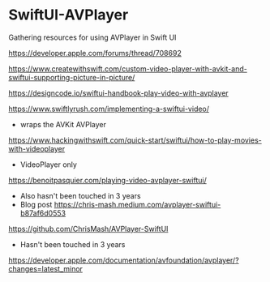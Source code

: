 # SwiftUI-AVPlayer
Gathering resources for using AVPlayer in Swift UI

https://developer.apple.com/forums/thread/708692

https://www.createwithswift.com/custom-video-player-with-avkit-and-swiftui-supporting-picture-in-picture/

https://designcode.io/swiftui-handbook-play-video-with-avplayer

https://www.swiftlyrush.com/implementing-a-swiftui-video/
- wraps the AVKit AVPlayer

https://www.hackingwithswift.com/quick-start/swiftui/how-to-play-movies-with-videoplayer
- VideoPlayer only

https://benoitpasquier.com/playing-video-avplayer-swiftui/
- Also hasn't been touched in 3 years
- Blog post https://chris-mash.medium.com/avplayer-swiftui-b87af6d0553 
 
https://github.com/ChrisMash/AVPlayer-SwiftUI 
- Hasn't been touched in 3 years

https://developer.apple.com/documentation/avfoundation/avplayer/?changes=latest_minor

